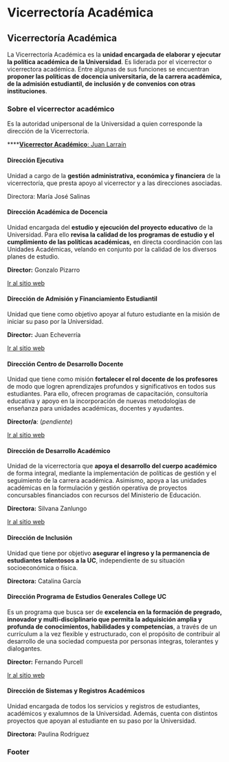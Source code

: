 # Vicerrectoría Académica

## Vicerrectoría Académica

La Vicerrectoría Académica es la **unidad encargada de elaborar y ejecutar la política académica de la Universidad**. Es liderada por el vicerrector o vicerrectora académica. Entre algunas de sus funciones se encuentran **proponer las políticas de docencia universitaria, de la carrera académica, de la admisión estudiantil, de inclusión y de convenios con otras instituciones**.

### Sobre el vicerrector académico

Es la autoridad unipersonal de la Universidad a quien corresponde la dirección de la Vicerrectoría.

\*\*\*\*[**Vicerrector Académico**: Juan Larraín](vicerrector-academico.md)

#### Dirección Ejecutiva

Unidad a cargo de la **gestión administrativa, económica y financiera** de la vicerrectoría, que presta apoyo al vicerrector y a las direcciones asociadas.

Directora: María José Salinas

#### Dirección Académica de Docencia

Unidad encargada del **estudio y ejecución del proyecto educativo** de la Universidad. Para ello **revisa la calidad de los programas de estudio y el cumplimiento de las políticas académicas,** en directa coordinación con las Unidades Académicas, velando en conjunto por la calidad de los diversos planes de estudio.

**Director:** Gonzalo Pizarro

[Ir al sitio web](http://direccionacademica.uc.cl/)

#### Dirección de Admisión y Financiamiento Estudiantil

Unidad que tiene como objetivo apoyar al futuro estudiante en la misión de iniciar su paso por la Universidad.

**Director:** Juan Echeverría

[Ir al sitio web](http://admisionyregistros.uc.cl)

#### Dirección Centro de Desarrollo Docente

Unidad que tiene como misión **fortalecer el rol docente de los profesores** de modo que logren aprendizajes profundos y significativos en todos sus estudiantes. Para ello, ofrecen programas de capacitación, consultoría educativa y apoyo en la incorporación de nuevas metodologías de enseñanza para unidades académicas, docentes y ayudantes.

**Director/a**: \(_pendiente_\)

[Ir al sitio web](http://desarrollodocente.uc.cl/)

#### Dirección de Desarrollo Académico

Unidad de la vicerrectoría que **apoya el desarrollo del cuerpo académico** de forma integral, mediante la implementación de políticas de gestión y el seguimiento de la carrera académica. Asimismo, apoya a las unidades académicas en la formulación y gestión operativa de proyectos concursables financiados con recursos del Ministerio de Educación.

**Directora:** Silvana Zanlungo

[Ir al sitio web](http://direcciondedesarrolloacademico.uc.cl/)

#### Dirección de Inclusión

Unidad que tiene por objetivo **asegurar el ingreso y la permanencia de estudiantes talentosos a la UC**, independiente de su situación socioeconómica o física. 

**Directora:** Catalina García

#### Dirección Programa de Estudios Generales College UC

Es un programa que busca ser de **excelencia en la formación de pregrado, innovador y multi-disciplinario que permita la adquisición amplia y profunda de conocimientos, habilidades y competencias**, a través de un currículum a la vez flexible y estructurado, con el propósito de contribuir al desarrollo de una sociedad compuesta por personas íntegras, tolerantes y dialogantes.

**Director:** Fernando Purcell

[Ir al sitio web](http://college.uc.cl/)

#### Dirección de Sistemas y Registros Académicos

Unidad encargada de todos los servicios y registros de estudiantes, académicos y exalumnos de la Universidad. Además, cuenta con distintos proyectos que apoyan al estudiante en su paso por la Universidad. 

**Directora:** Paulina Rodríguez



### Footer



